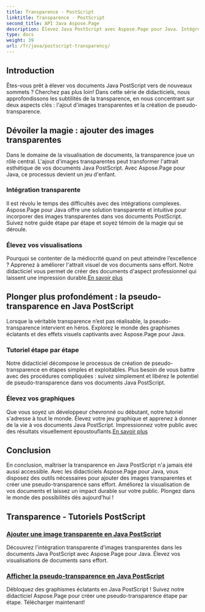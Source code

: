 ```yaml
---
title: Transparence - PostScript
linktitle: Transparence - PostScript
second_title: API Java Aspose.Page
description: Élevez Java PostScript avec Aspose.Page pour Java. Intégrez de manière transparente des images transparentes et créez une pseudo-transparence dynamique pour des visualisations captivantes.
type: docs
weight: 39
url: /fr/java/postscript-transparency/
---
```

## Introduction

Êtes-vous prêt à élever vos documents Java PostScript vers de nouveaux sommets ? Cherchez pas plus loin! Dans cette série de didacticiels, nous approfondissons les subtilités de la transparence, en nous concentrant sur deux aspects clés : l'ajout d'images transparentes et la création de pseudo-transparence.

## Dévoiler la magie : ajouter des images transparentes
Dans le domaine de la visualisation de documents, la transparence joue un rôle central. L'ajout d'images transparentes peut transformer l'attrait esthétique de vos documents Java PostScript. Avec Aspose.Page pour Java, ce processus devient un jeu d'enfant.

### Intégration transparente
Il est révolu le temps des difficultés avec des intégrations complexes. Aspose.Page pour Java offre une solution transparente et intuitive pour incorporer des images transparentes dans vos documents PostScript. Suivez notre guide étape par étape et soyez témoin de la magie qui se déroule. 

### Élevez vos visualisations
 Pourquoi se contenter de la médiocrité quand on peut atteindre l’excellence ? Apprenez à améliorer l'attrait visuel de vos documents sans effort. Notre didacticiel vous permet de créer des documents d'aspect professionnel qui laissent une impression durable.[En savoir plus](./add-transparent-image/)

## Plonger plus profondément : la pseudo-transparence en Java PostScript
Lorsque la véritable transparence n’est pas réalisable, la pseudo-transparence intervient en héros. Explorez le monde des graphismes éclatants et des effets visuels captivants avec Aspose.Page pour Java.

### Tutoriel étape par étape
Notre didacticiel décompose le processus de création de pseudo-transparence en étapes simples et exploitables. Plus besoin de vous battre avec des procédures compliquées : suivez simplement et libérez le potentiel de pseudo-transparence dans vos documents Java PostScript.

### Élevez vos graphiques
 Que vous soyez un développeur chevronné ou débutant, notre tutoriel s'adresse à tout le monde. Élevez votre jeu graphique et apprenez à donner de la vie à vos documents Java PostScript. Impressionnez votre public avec des résultats visuellement époustouflants.[En savoir plus](./show-pseudo-transparency/)

## Conclusion
En conclusion, maîtriser la transparence en Java PostScript n'a jamais été aussi accessible. Avec les didacticiels Aspose.Page pour Java, vous disposez des outils nécessaires pour ajouter des images transparentes et créer une pseudo-transparence sans effort. Améliorez la visualisation de vos documents et laissez un impact durable sur votre public. Plongez dans le monde des possibilités dès aujourd'hui !
## Transparence - Tutoriels PostScript
### [Ajouter une image transparente en Java PostScript](./add-transparent-image/)
Découvrez l'intégration transparente d'images transparentes dans les documents Java PostScript avec Aspose.Page pour Java. Élevez vos visualisations de documents sans effort.
### [Afficher la pseudo-transparence en Java PostScript](./show-pseudo-transparency/)
Débloquez des graphismes éclatants en Java PostScript ! Suivez notre didacticiel Aspose.Page pour créer une pseudo-transparence étape par étape. Télécharger maintenant!